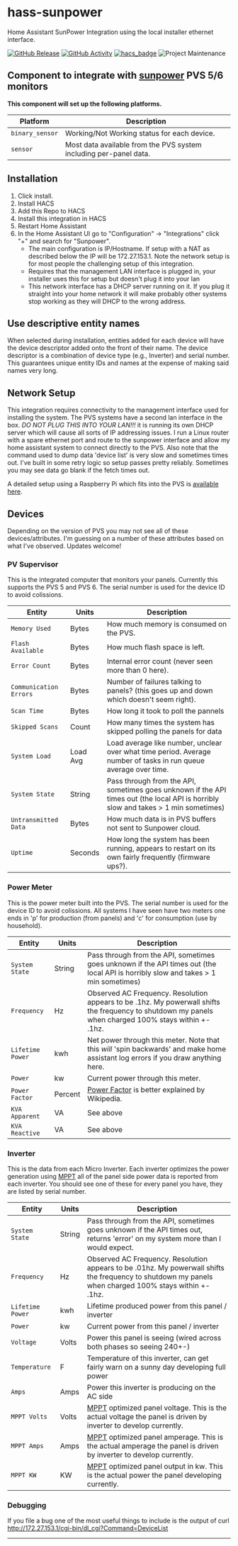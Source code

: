 # hass-sunpower
Home Assistant SunPower Integration using the local installer ethernet interface.

[![GitHub Release][releases-shield]][releases]
[![GitHub Activity][commits-shield]][commits]
[![hacs_badge](https://img.shields.io/badge/HACS-Custom-orange.svg?style=for-the-badge)](https://github.com/custom-components/hacs)
![Project Maintenance][maintenance-shield]

## Component to integrate with [sunpower][sunpower-us] PVS 5/6 monitors

**This component will set up the following platforms.**

Platform | Description
-- | --
`binary_sensor` | Working/Not Working status for each device.
`sensor` | Most data available from the PVS system including per-panel data.

## Installation
1. Click install.
3. Install HACS
4. Add this Repo to HACS
5. Install this integration in HACS
6. Restart Home Assistant
8. In the Home Assistant UI go to "Configuration" -> "Integrations" click "+" and search for "Sunpower".
   * The main configuration is IP/Hostname. If setup with a NAT as described below the IP will be 172.27.153.1. Note the network setup is for most people the challenging setup of this integration.
   * Requires that the management LAN interface is plugged in, your installer uses this for setup but doesn't plug it into your lan
   * This network interface has a DHCP server running on it. If you plug it straight into your home network it will make probably other systems stop working as they will DHCP to the wrong address.

## Use descriptive entity names
When selected during installation, entities added for each device will have the device descriptor added onto the front of their name. The device descriptor is a combination of device type (e.g., Inverter) and serial number. This guarantees unique entity IDs and names at the expense of making said names very long.

## Network Setup
This integration requires connectivity to the management interface used for installing the system.  The PVS systems have a second lan interface in the box.  *DO NOT PLUG THIS INTO YOUR LAN!!!* it is running its own DHCP server which will cause all sorts of IP addressing issues.  I run a Linux router with a spare ethernet port and route to the sunpower interface and allow my home assistant system to connect directly to the PVS.  Also note that the command used to dump data 'device list' is very slow and sometimes times out.  I've built in some retry logic so setup passes pretty reliably.  Sometimes you may see data go blank if the fetch times out.

A detailed setup using a Raspberry Pi which fits into the PVS is [available here][pi_setup].

## Devices
Depending on the version of PVS you may not see all of these devices/attributes.  I'm guessing on a number of these attributes based on what I've observed.  Updates welcome!

### PV Supervisor
This is the integrated computer that monitors your panels.  Currently this supports the PVS 5 and PVS 6.  The serial number is used for the device ID to avoid colissions.  

Entity | Units | Description
-- | -- | --
`Memory Used` | Bytes | How much memory is consumed on the PVS.
`Flash Available` | Bytes | How much flash space is left.
`Error Count` | Bytes | Internal error count (never seen more than 0 here).
`Communication Errors` | Bytes | Number of failures talking to panels? (this goes up and down which doesn't seem right).
`Scan Time` | Bytes | How long it took to poll the pannels
`Skipped Scans` | Count | How many times the system has skipped polling the panels for data 
`System Load` | Load Avg | Load average like number, unclear over what time period.  Average number of tasks in run queue average over time. 
`System State` | String | Pass through from the API, sometimes goes unknown if the API times out (the local API is horribly slow and takes > 1 min sometimes)
`Untransmitted Data` | Bytes | How much data is in PVS buffers not sent to Sunpower cloud.
`Uptime` | Seconds | How long the system has been running, appears to restart on its own fairly frequently (firmware ups?).

### Power Meter
This is the power meter built into the PVS.  The serial number is used for the device ID to avoid colissions.  All systems I have seen have two meters one ends in 'p' for production (from panels) and 'c' for consumption (use by household).

Entity | Units | Description
-- | -- | --
`System State` | String | Pass through from the API, sometimes goes unknown if the API times out (the local API is horribly slow and takes > 1 min sometimes)
`Frequency` | Hz | Observed AC Frequency.  Resolution appears to be .1hz.  My powerwall shifts the frequency to shutdown my panels when charged 100% stays within +- .1hz.
`Lifetime Power` | kwh | Net power through this meter.  Note that this *will* 'spin backwards' and make home assistant log errors if you draw anything here.
`Power` | kw | Current power through this meter.
`Power Factor` | Percent | [Power Factor][power-factor] is better explained by Wikipedia.
`KVA Apparent` | VA | See above
`KVA Reactive` | VA | See above

### Inverter
This is the data from each Micro Inverter.  Each inverter optimizes the power generation using [MPPT][mppt] all of the panel side power data is reported from each inverter.  You should see one of these for every panel you have, they are listed by serial number.

Entity | Units | Description
-- | -- | --
`System State` | String | Pass through from the API, sometimes goes unknown if the API times out, returns 'error' on my system more than I would expect.
`Frequency` | Hz | Observed AC Frequency.  Resolution appears to be .01hz.  My powerwall shifts the frequency to shutdown my panels when charged 100% stays within +- .1hz.
`Lifetime Power` | kwh | Lifetime produced power from this panel / inverter
`Power` | kw | Current power from this panel / inverter
`Voltage` | Volts | Power this panel is seeing (wired across both phases so seeing 240+-)
`Temperature` | F | Temperature of this inverter, can get fairly warn on a sunny day developing full power 
`Amps` | Amps | Power this inverter is producing on the AC side
`MPPT Volts` | Volts | [MPPT][mppt] optimized panel voltage.  This is the actual voltage the panel is driven by inverter to develop currently.
`MPPT Amps` | Amps | [MPPT][mppt] optimized panel amperage.  This is the actual amperage the panel is driven by inverter to develop currently.
`MPPT KW` | KW | [MPPT][mppt] optimized panel output in kw.  This is the actual power the panel developing currently.

### Debugging
If you file a bug one of the most useful things to include is the output of 
    curl http://172.27.153.1/cgi-bin/dl_cgi?Command=DeviceList

***
[mppt]: https://en.wikipedia.org/wiki/Maximum_power_point_tracking
[power-factor]: https://en.wikipedia.org/wiki/Power_factor
[sunpower]: https://github.com/krbaker/hass-sunpower
[commits-shield]: https://img.shields.io/github/commit-activity/y/custom-components/blueprint.svg?style=for-the-badge
[commits]: https://github.com/krbaker/hass-sunpower/commits/master
[hacs]: https://github.com/custom-components/hacs
[hacsbadge]: https://img.shields.io/badge/HACS-Custom-orange.svg?style=for-the-badge
[maintenance-shield]: https://img.shields.io/badge/maintainer-Keith%20Baker%20%40krbaker-blue.svg?style=for-the-badge
[releases-shield]: https://img.shields.io/github/release/krbaker/hass-sunpower.svg?style=for-the-badge
[releases]: https://github.com/krbaker/hass-sunpower/releases
[sunpower-us]: https://us.sunpower.com/products/solar-panels
[pi_setup]: https://starreveld.com/PVS6%20Access%20and%20API.pdf
